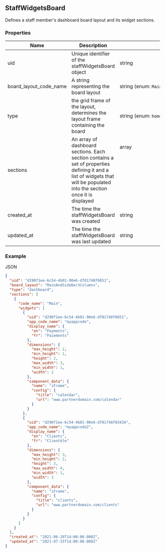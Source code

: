 ## StaffWidgetsBoard

Defines a staff member's dashboard board layout and its widget sections.

### Properties

| Name | Description | Type | Required |
| --- | --- | --- | --- |
| uid | Unique identifier of the staffWidgetsBoard object | string |  |
| board_layout_code_name | A string representing the board layout | string (enum: `MainAndSideBar2Columns`) |  |
| type | the grid frame of the layout, determines the layout frame containing the board | string (enum: `home`) |  |
| sections | An array of dashboard sections. Each section contains a set of properties defining it and a list of widgets that will be populated into the section once it is displayed | array<object> |  |
| created_at | The time the staffWidgetsBoard was created | string |  |
| updated_at | The time the staffWidgetsBoard was last updated | string |  |

### Example

JSON

```json
{
  "uid": "d290f1ee-6c54-4b01-90e6-d701748f0851",
  "board_layout": "MainAndSideBar3Columns",
  "type": "dashboard",
  "sections": [
    {
      "code_name": "Main",
      "widgets": [
        {
          "uid": "d290f1ee-6c54-4b01-90e6-d701748f0851",
          "app_code_name": "myappcode",
          "display_name": {
            "en": "Payments",
            "fr": "Paiements"
          },
          "dimensions": {
            "max_height": 2,
            "min_height": 1,
            "height": 2,
            "max_width": 3,
            "min_width": 1,
            "width": 2
          },
          "component_data": {
            "name": "iFrame",
            "config": {
              "title": "calendar",
              "url": "www.partnerdomain.com/calendar"
            }
          }
        },
        {
          "uid": "d290f1ee-6c54-4b01-90e6-d701748f03434",
          "app_code_name": "myappcode2",
          "display_name": {
            "en": "Clients",
            "fr": "Clientèle"
          },
          "dimensions": {
            "max_height": 3,
            "min_height": 2,
            "height": 3,
            "max_width": 4,
            "min_width": 1,
            "width": 3
          },
          "component_data": {
            "name": "iFrame",
            "config": {
              "title": "clients",
              "url": "www.partnerdomain.com/clients"
            }
          }
        }
      ]
    }
  ],
  "created_at": "2021-06-20T14:00:00.000Z",
  "updated_at": "2021-07-15T14:00:00.000Z"
}
```